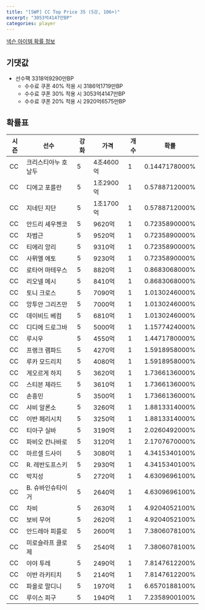 ```yaml
---
title: "[SWP] CC Top Price 35 (5강, 106+)"
excerpt: "3053억4147만BP"
categories: player
---
```

[넥슨 아이템 확률 정보](http://iteminfo.nexon.com/probability/fco?sn=7442)

## 기댓값
- 선수팩 3318억9290만BP
  - 수수료 쿠폰 40% 적용 시 3186억1719만BP
  - 수수료 쿠폰 30% 적용 시 3053억4147만BP
  - 수수료 쿠폰 20% 적용 시 2920억6575만BP


## 확률표

|시즌|선수|강화|가격|개수|확률|
|---|---|---|---|---|---|
|CC|크리스티아누 호날두|5|4조4600억|1|0.1447178000%|
|CC|디에고 포를란|5|1조2900억|1|0.5788712000%|
|CC|지네딘 지단|5|1조1700억|1|0.5788712000%|
|CC|안드리 셰우첸코|5|9620억|1|0.7235890000%|
|CC|차범근|5|9520억|1|0.7235890000%|
|CC|티에리 앙리|5|9310억|1|0.7235890000%|
|CC|사뮈엘 에토|5|9230억|1|0.7235890000%|
|CC|로타어 마테우스|5|8820억|1|0.8683068000%|
|CC|리오넬 메시|5|8410억|1|0.8683068000%|
|CC|토니 크로스|5|7090억|1|1.0130246000%|
|CC|앙투안 그리즈만|5|7000억|1|1.0130246000%|
|CC|데이비드 베컴|5|6810억|1|1.0130246000%|
|CC|디디에 드로그바|5|5000억|1|1.1577424000%|
|CC|루시우|5|4550억|1|1.4471780000%|
|CC|프랭크 램파드|5|4270억|1|1.5918958000%|
|CC|루카 모드리치|5|4080억|1|1.5918958000%|
|CC|게오르게 하지|5|3620억|1|1.7366136000%|
|CC|스티븐 제라드|5|3610억|1|1.7366136000%|
|CC|손흥민|5|3500억|1|1.7366136000%|
|CC|샤비 알론소|5|3260억|1|1.8813314000%|
|CC|이반 페리시치|5|3250억|1|1.8813314000%|
|CC|티아구 실바|5|3190억|1|2.0260492000%|
|CC|파비오 칸나바로|5|3120억|1|2.1707670000%|
|CC|마르셀 드사이|5|3080억|1|4.3415340100%|
|CC|R. 레반도프스키|5|2930억|1|4.3415340100%|
|CC|박지성|5|2720억|1|4.6309696100%|
|CC|B. 슈바인슈타이거|5|2640억|1|4.6309696100%|
|CC|차비|5|2630억|1|4.9204052100%|
|CC|보비 무어|5|2620억|1|4.9204052100%|
|CC|안드레아 피를로|5|2600억|1|7.3806078100%|
|CC|미로슬라프 클로제|5|2540억|1|7.3806078100%|
|CC|야야 투레|5|2490억|1|7.8147612200%|
|CC|이반 라키티치|5|2140억|1|7.8147612200%|
|CC|파올로 말디니|5|1970억|1|6.6570188100%|
|CC|루이스 피구|5|1940억|1|7.2358900100%|
